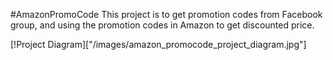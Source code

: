 #AmazonPromoCode
This project is to get promotion codes from Facebook group, and using the promotion codes in Amazon to get discounted price.

[!Project Diagram]["/images/amazon_promocode_project_diagram.jpg"]